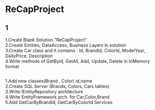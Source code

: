 # ReCapProject
## 1
1.Create Blank Solution "ReCapProject" <br/>
2.Create Entities, DataAccess, Business Layers in solution <br/>
3.Create Car class and it contains : Id, BrandId, ColorId, ModelYear, DailyPrice, Description <br/>
4.Write methods of GetById, GetAll, Add, Update, Delete in InMemory format <br/>
##
1.Add new classes(Brand , Color) id,name <br/>
2.Create SQL Server (Brands, Colors, Cars tables) <br/>
3.Write IEntityRepository architecture <br/>
4.Write EntityFramework arch. for Car,Color,Brand <br/>
5.Add GetCarByBrandId, GetCarByColorId Services <br/>
